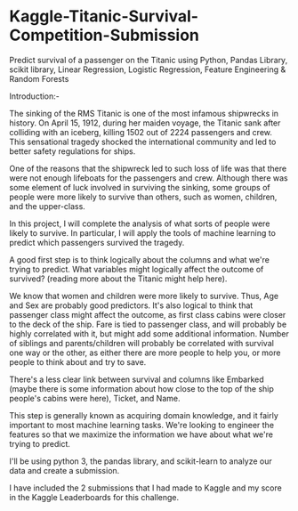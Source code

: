 # Kaggle-Titanic-Survival-Competition-Submission
Predict survival of a passenger on the Titanic using Python, Pandas Library, scikit library, Linear Regression, Logistic Regression, Feature Engineering &amp; Random Forests

Introduction:-

The sinking of the RMS Titanic is one of the most infamous shipwrecks in history.  On April 15, 1912, during her maiden voyage, the Titanic sank after colliding with an iceberg, killing 1502 out of 2224 passengers and crew. This sensational tragedy shocked the international community and led to better safety regulations for ships.

One of the reasons that the shipwreck led to such loss of life was that there were not enough lifeboats for the passengers and crew. Although there was some element of luck involved in surviving the sinking, some groups of people were more likely to survive than others, such as women, children, and the upper-class.

In this project, I will complete the analysis of what sorts of people were likely to survive. In particular, I will apply the tools of machine learning to predict which passengers survived the tragedy.

A good first step is to think logically about the columns and what we're trying to predict. What variables might logically affect the outcome of survived? (reading more about the Titanic might help here).

We know that women and children were more likely to survive. Thus, Age and Sex are probably good predictors. It's also logical to think that passenger class might affect the outcome, as first class cabins were closer to the deck of the ship. Fare is tied to passenger class, and will probably be highly correlated with it, but might add some additional information. Number of siblings and parents/children will probably be correlated with survival one way or the other, as either there are more people to help you, or more people 
to think about and try to save.

There's a less clear link between survival and columns like Embarked (maybe there is some information about how close to the top of the ship people's cabins were here), Ticket, and Name.

This step is generally known as acquiring domain knowledge, and it fairly important to most machine learning tasks. We're looking to engineer the features so that we maximize the information we have about what we're trying to predict.

I'll be using python 3, the pandas library, and scikit-learn to analyze our data and create a submission.

I have included the 2 submissions that I had made to Kaggle and my score in the Kaggle Leaderboards for this challenge.
